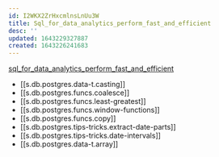 ```yaml
---
id: I2WKX2ZrHxcmlnsLnUu3W
title: Sql_for_data_analytics_perform_fast_and_efficient
desc: ''
updated: 1643229327887
created: 1643226241683
---
```


[sql_for_data_analytics_perform_fast_and_efficient](/assets/pdfs/SQL_for_Data_Analytics_Perform_Fast_and_Efficient_....pdf)

- [[s.db.postgres.data-t.casting]]
- [[s.db.postgres.funcs.coalesce]]
- [[s.db.postgres.funcs.least-greatest]]
- [[s.db.postgres.funcs.window-functions]]
- [[s.db.postgres.funcs.copy]]
- [[s.db.postgres.tips-tricks.extract-date-parts]]
- [[s.db.postgres.tips-tricks.date-intervals]]
- [[s.db.postgres.data-t.array]]
